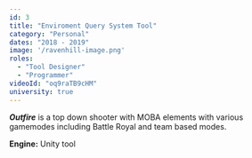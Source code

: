 ```yaml
---
id: 3
title: "Enviroment Query System Tool"
category: "Personal"
dates: "2018 - 2019"
image: '/ravenhill-image.png'
roles: 
  - "Tool Designer"
  - "Programmer"
videoId: "oq9raTB9cHM"
university: true
---
```

***Outfire*** is a top down shooter with MOBA elements with various gamemodes including Battle Royal and team based modes.

**Engine:** Unity tool